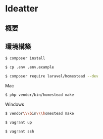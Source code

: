 # Ideatter

## 概要

## 環境構築

```bash
$ composer install

$ cp .env .env.example

$ composer require laravel/homestead --dev
```

Mac
```bash
$ php vendor/bin/homestead make
```

Windows
```bash
$ vendor\\\bin\\\homestead make
```

```bash
$ vagrant up

$ vagrant ssh
```